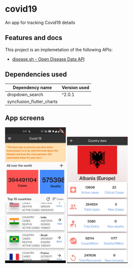 # covid19

An app for tracking Covid19 details

## Features and docs

This project is an implemetation of the following APIs:

- [disease.sh - Open Disease Data API](https://disease.sh/) 

## Dependencies used 

| Dependency name  | Version used |
| ------------- | ------------- |
| dropdown_search | ^2.0.1  |
|syncfusion_flutter_charts| |^19.4.55|

## App screens

<img src="screenshots/HomePage.jpg" width="200"/>
<img src="screenshots/CountryDetailsPage.jpg" width="200"/>
